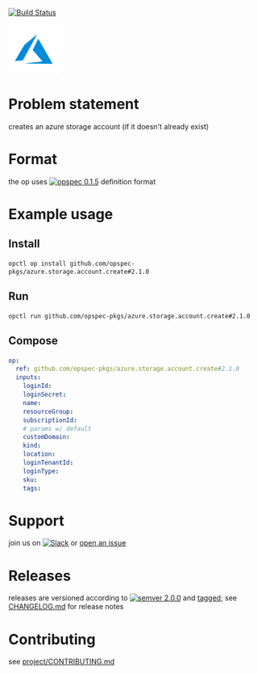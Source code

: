 [![Build Status](https://travis-ci.org/opspec-pkgs/azure.storage.account.create.svg?branch=master)](https://travis-ci.org/opspec-pkgs/azure.storage.account.create)

<img src="icon.svg" alt="icon" height="100px">

# Problem statement

creates an azure storage account (if it doesn't already exist)

# Format

the op uses [![opspec 0.1.5](https://img.shields.io/badge/opspec-0.1.5-brightgreen.svg?colorA=6b6b6b&colorB=fc16be)](https://opspec.io/0.1.5) definition format

# Example usage

## Install

```shell
opctl op install github.com/opspec-pkgs/azure.storage.account.create#2.1.0
```

## Run

```
opctl run github.com/opspec-pkgs/azure.storage.account.create#2.1.0
```

## Compose

```yaml
op:
  ref: github.com/opspec-pkgs/azure.storage.account.create#2.1.0
  inputs:
    loginId:
    loginSecret:
    name:
    resourceGroup:
    subscriptionId:
    # params w/ default
    customDomain:
    kind:
    location:
    loginTenantId:
    loginType:
    sku:
    tags:
```

# Support

join us on
[![Slack](https://opctl-slackin.herokuapp.com/badge.svg)](https://opctl-slackin.herokuapp.com/)
or
[open an issue](https://github.com/opspec-pkgs/azure.storage.account.create/issues)

# Releases

releases are versioned according to
[![semver 2.0.0](https://img.shields.io/badge/semver-2.0.0-brightgreen.svg)](http://semver.org/spec/v2.0.0.html)
and [tagged](https://git-scm.com/book/en/v2/Git-Basics-Tagging); see
[CHANGELOG.md](CHANGELOG.md) for release notes

# Contributing

see
[project/CONTRIBUTING.md](https://github.com/opspec-pkgs/project/blob/master/CONTRIBUTING.md)
